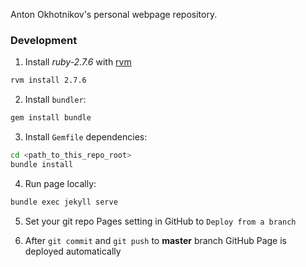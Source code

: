 Anton Okhotnikov's personal webpage repository.

### Development

1. Install *ruby-2.7.6* with [rvm](https://github.com/rvm/rvm)
```bash
rvm install 2.7.6
```

2. Install `bundler`:
```bash
gem install bundle
```

3. Install `Gemfile` dependencies:
```bash
cd <path_to_this_repo_root>
bundle install
```

4. Run page locally:
```bash
bundle exec jekyll serve
```

5. Set your git repo Pages setting in GitHub to `Deploy from a branch`

6. After `git commit` and `git push` to **master** branch GitHub Page is deployed automatically
